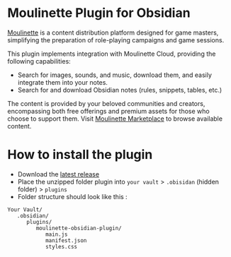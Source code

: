 # Moulinette Plugin for Obsidian

[Moulinette](https://www.moulinette.cloud/) is a content distribution platform designed for game masters, simplifying the preparation of role-playing campaigns and game sessions.

This plugin implements integration with Moulinette Cloud, providing the following capabilities:
* Search for images, sounds, and music, download them, and easily integrate them into your notes.
* Search for and download Obsidian notes (rules, snippets, tables, etc.)

The content is provided by your beloved communities and creators, encompassing both free offerings and premium assets for those who choose to support them.
Visit [Moulinette Marketplace](https://assets.moulinette.cloud/marketplace/creators) to browse available content.

# How to install the plugin

* Download the [latest release](https://github.com/SvenWerlen/moulinette-obsidian-plugin/releases)
* Place the unzipped folder plugin into `your vault` > `.obisidan` (hidden folder) > `plugins`
* Folder structure should look like this :

```
Your Vault/
   .obsidian/
      plugins/
         moulinette-obsidian-plugin/
            main.js
            manifest.json
            styles.css
```